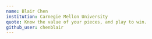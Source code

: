 ```yaml
---
name: Blair Chen
institution: Carnegie Mellon University
quote: Know the value of your pieces, and play to win.
github_user: chenblair
---
```


